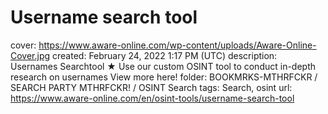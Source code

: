 # Username search tool

cover: https://www.aware-online.com/wp-content/uploads/Aware-Online-Cover.jpg
created: February 24, 2022 1:17 PM (UTC)
description: Usernames Searchtool ★ Use our custom OSINT tool to conduct in-depth research on usernames View more here!
folder: BOOKMRKS-MTHRFCKR / SEARCH PARTY MTHRFCKR! / OSINT Search
tags: Search, osint
url: https://www.aware-online.com/en/osint-tools/username-search-tool